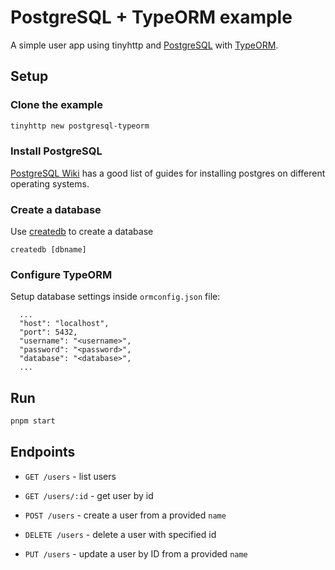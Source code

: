 # PostgreSQL + TypeORM example

A simple user app using tinyhttp and [PostgreSQL](https://www.postgresql.org/) with [TypeORM](https://typeorm.io/).

## Setup

### Clone the example

```sh
tinyhttp new postgresql-typeorm
```

### Install PostgreSQL

[PostgreSQL Wiki](https://wiki.postgresql.org/wiki/Detailed_installation_guides) has a good list of guides for installing postgres on different operating systems.

### Create a database

Use [createdb](https://www.postgresql.org/docs/10/app-createdb.html#:~:text=createdb%20creates%20a%20new%20PostgreSQL,the%20SQL%20command%20CREATE%20DATABASE.) to create a database

```
createdb [dbname]
```

### Configure TypeORM

Setup database settings inside `ormconfig.json` file:

```
  ...
  "host": "localhost",
  "port": 5432,
  "username": "<username>",
  "password": "<password>",
  "database": "<database>",
  ...
```

## Run

```sh
pnpm start
```

## Endpoints

- `GET /users` - list users

- `GET /users/:id` - get user by id

- `POST /users` - create a user from a provided `name`

- `DELETE /users` - delete a user with specified id

- `PUT /users` - update a user by ID from a provided `name`
